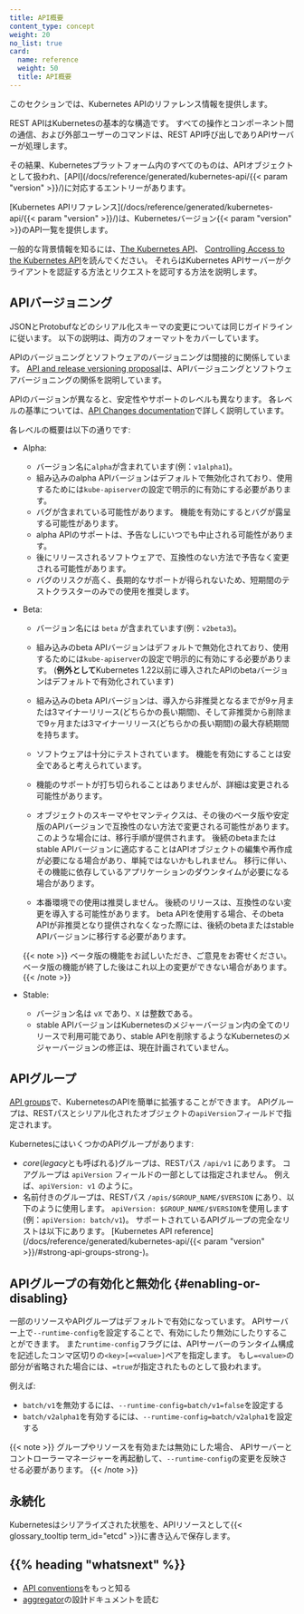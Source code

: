 ```yaml
---
title: API概要
content_type: concept
weight: 20
no_list: true
card:
  name: reference
  weight: 50
  title: API概要
---
```


<!-- overview -->

このセクションでは、Kubernetes APIのリファレンス情報を提供します。

REST APIはKubernetesの基本的な構造です。
すべての操作とコンポーネント間の通信、および外部ユーザーのコマンドは、REST API呼び出しでありAPIサーバーが処理します。

その結果、Kubernetesプラットフォーム内のすべてのものは、APIオブジェクトとして扱われ、[API](/docs/reference/generated/kubernetes-api/{{< param "version" >}}/)に対応するエントリーがあります。

[Kubernetes APIリファレンス](/docs/reference/generated/kubernetes-api/{{< param "version" >}}/)は、Kubernetesバージョン{{< param "version" >}}のAPI一覧を提供します。

一般的な背景情報を知るには、[The Kubernetes API](/docs/concepts/overview/kubernetes-api/)、
[Controlling Access to the Kubernetes API](/docs/concepts/security/controlling-access/)を読んでください。
それらはKubernetes APIサーバーがクライアントを認証する方法とリクエストを認可する方法を説明します。

## APIバージョニング

JSONとProtobufなどのシリアル化スキーマの変更については同じガイドラインに従います。
以下の説明は、両方のフォーマットをカバーしています。

APIのバージョニングとソフトウェアのバージョニングは間接的に関係しています。
[API and release versioning proposal](https://git.k8s.io/sig-release/release-engineering/versioning.md)は、APIバージョニングとソフトウェアバージョニングの関係を説明しています。

APIのバージョンが異なると、安定性やサポートのレベルも異なります。
各レベルの基準については、[API Changes documentation](https://git.k8s.io/community/contributors/devel/sig-architecture/api_changes.md#alpha-beta-and-stable-versions)で詳しく説明しています。

各レベルの概要は以下の通りです:

- Alpha:
  - バージョン名に`alpha`が含まれています(例：`v1alpha1`)。
  - 組み込みのalpha APIバージョンはデフォルトで無効化されており、使用するためには`kube-apiserver`の設定で明示的に有効にする必要があります。
  - バグが含まれている可能性があります。
    機能を有効にするとバグが露呈する可能性があります。
  - alpha APIのサポートは、予告なしにいつでも中止される可能性があります。
  - 後にリリースされるソフトウェアで、互換性のない方法で予告なく変更される可能性があります。
  - バグのリスクが高く、長期的なサポートが得られないため、短期間のテストクラスターのみでの使用を推奨します。

- Beta:
  - バージョン名には `beta` が含まれています(例：`v2beta3`)。
  - 組み込みのbeta APIバージョンはデフォルトで無効化されており、使用するためには`kube-apiserver`の設定で明示的に有効にする必要があります。
    (**例外として**Kubernetes 1.22以前に導入されたAPIのbetaバージョンはデフォルトで有効化されています)
  - 組み込みのbeta APIバージョンは、導入から非推奨となるまでが9ヶ月または3マイナーリリース(どちらかの長い期間)、そして非推奨から削除まで9ヶ月または3マイナーリリース(どちらかの長い期間)の最大存続期間を持ちます。
  - ソフトウェアは十分にテストされています。
    機能を有効にすることは安全であると考えられています。
  - 機能のサポートが打ち切られることはありませんが、詳細は変更される可能性があります。

  - オブジェクトのスキーマやセマンティクスは、その後のベータ版や安定版のAPIバージョンで互換性のない方法で変更される可能性があります。
    このような場合には、移行手順が提供されます。
    後続のbetaまたはstable APIバージョンに適応することはAPIオブジェクトの編集や再作成が必要になる場合があり、単純ではないかもしれません。
    移行に伴い、その機能に依存しているアプリケーションのダウンタイムが必要になる場合があります。

  - 本番環境での使用は推奨しません。
    後続のリリースは、互換性のない変更を導入する可能性があります。
    beta APIを使用する場合、そのbeta APIが非推奨となり提供されなくなった際には、後続のbetaまたはstable APIバージョンに移行する必要があります。

  {{< note >}}
ベータ版の機能をお試しいただき、ご意見をお寄せください。
ベータ版の機能が終了した後はこれ以上の変更ができない場合があります。
  {{< /note >}}

- Stable:
  - バージョン名は `vX` であり、`X` は整数である。
  - stable APIバージョンはKubernetesのメジャーバージョン内の全てのリリースで利用可能であり、stable APIを削除するようなKubernetesのメジャーバージョンの修正は、現在計画されていません。

## APIグループ

[API groups](https://git.k8s.io/community/contributors/design-proposals/api-machinery/api-group.md)で、KubernetesのAPIを簡単に拡張することができます。
APIグループは、RESTパスとシリアル化されたオブジェクトの`apiVersion`フィールドで指定されます。

KubernetesにはいくつかのAPIグループがあります:

* *core*(*legacy*とも呼ばれる)グループは、RESTパス `/api/v1` にあります。
   コアグループは `apiVersion` フィールドの一部としては指定されません。
   例えば、`apiVersion: v1` のように。
* 名前付きのグループは、RESTパス `/apis/$GROUP_NAME/$VERSION` にあり、以下のように使用します。
   `apiVersion: $GROUP_NAME/$VERSION`を使用します(例：`apiVersion: batch/v1`)。
   サポートされているAPIグループの完全なリストは以下にあります。
   [Kubernetes API reference](/docs/reference/generated/kubernetes-api/{{< param "version" >}}/#strong-api-groups-strong-)。

## APIグループの有効化と無効化   {#enabling-or-disabling}

一部のリソースやAPIグループはデフォルトで有効になっています。
APIサーバー上で`--runtime-config`を設定することで、有効にしたり無効にしたりすることができます。
また`runtime-config`フラグには、APIサーバーのランタイム構成を記述したコンマ区切りの`<key>[=<value>]`ペアを指定します。
もし`=<value>`の部分が省略された場合には、`=true`が指定されたものとして扱われます。

例えば:

 - `batch/v1`を無効するには、`--runtime-config=batch/v1=false`を設定する
 - `batch/v2alpha1`を有効するには、`--runtime-config=batch/v2alpha1`を設定する

{{< note >}}
グループやリソースを有効または無効にした場合、
APIサーバーとコントローラーマネージャーを再起動して、`--runtime-config`の変更を反映させる必要があります。
{{< /note >}}

## 永続化

Kubernetesはシリアライズされた状態を、APIリソースとして{{< glossary_tooltip term_id="etcd" >}}に書き込んで保存します。

## {{% heading "whatsnext" %}}

- [API conventions](https://git.k8s.io/community/contributors/devel/sig-architecture/api-conventions.md#api-conventions)をもっと知る
- [aggregator](https://github.com/kubernetes/community/blob/master/contributors/design-proposals/api-machinery/aggregated-api-servers.md)の設計ドキュメントを読む
